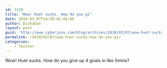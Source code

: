 ```yaml
---
id: 1110
title: "Wow! Huet sucks. How do you gi"
date: 2010-03-07T14:50:01-04:00
author: DizkoDan
layout: post
guid: 'http://www.cyberjunx.com/blog/archives/2010/03/07/wow-huet-sucks-how-do-you-gi/'
permalink: /2010/03/07/wow-huet-sucks-how-do-you-gi/
categories:
    - Twitter
---
```


Wow! Huet sucks. How do you give up 4 goals in like 5mins?